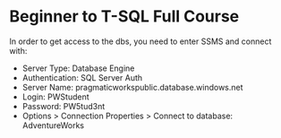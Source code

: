 # Beginner to T-SQL Full Course

In order to get access to the dbs, you need to enter SSMS and connect with:
- Server Type: Database Engine
- Authentication: SQL Server Auth
- Server Name: pragmaticworkspublic.database.windows.net
- Login: PWStudent
- Password: PW5tud3nt
- Options > Connection Properties > Connect to database: AdventureWorks